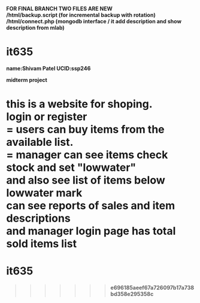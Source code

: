 <b>FOR FINAL BRANCH TWO FILES ARE NEW  
<b>/html/backup.script   (for incremental backup with rotation) <br>
<b>/html/connect.php     (mongodb interface / it add description and show description from mlab)<br>

# it635
name:Shivam Patel
UCID:ssp246

midterm project

this is a website for shoping.<br>
login or register<br>
= users can buy items from the available list.<br>
= manager can see items check stock and set "lowwater"<br>
  and also see list of items below lowwater mark<br>
  can see reports of sales and item descriptions<br>
  and manager login page has total sold items list<br>
=======
# it635
>>>>>>> e696185aeef67a726097b17a738bd358e295358c
